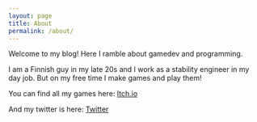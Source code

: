 ```yaml
---
layout: page
title: About
permalink: /about/
---
```


Welcome to my blog! Here I ramble about gamedev and programming.

I am a Finnish guy in my late 20s and I work as a stability engineer in my day job. 
But on my free time I make games and play them!

You can find all my games here:
[Itch.io](https://akselmo.itch.io)

And my twitter is here:
[Twitter](https:/twitter.com/akselmo)